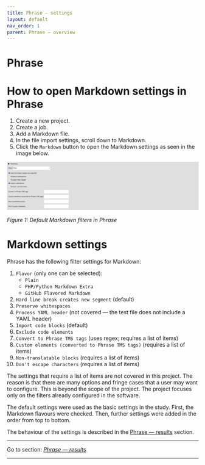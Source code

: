 ```yaml
---
title: Phrase — settings
layout: default
nav_order: 1
parent: Phrase — overview
---
```

Phrase
===

# How to open Markdown settings in Phrase

1. Create a new project.
2. Create a job.
3. Add a Markdown file.
4. In the file import settings, scroll down to Markdown.
5. Click the `Markdown` button to open the Markdown settings as seen in the image below.

![Phrase Markdown Filter Settings](resources/images/screenshots/pasted-image-20230508233111.png "Markdown filters")

*Figure 1: Default Markdown filters in Phrase*

# Markdown settings

Phrase has the following filter settings for Markdown:
1. `Flavor` (only one can be selected):
	- `Plain`
	- `PHP/Python Markdown Extra`
	- `GitHub Flavored Markdown`
2. `Hard line break creates new segment` (default)
3. `Preserve whitespaces`
4. `Process YAML header` (not covered — the test file does not include a YAML header)
5. `Import code blocks` (default)
6. `Exclude code elements`
7. `Convert to Phrase TMS tags` (uses regex; requires a list of items)
8. `Custom elements (converted to Phrase TMS tags)` (requires a list of items)
9. `Non-translatable blocks` (requires a list of items)
10. `Don't escape characters` (requires a list of items)

The settings that require a list of items are not covered in this project. The reason is that there are many options and fringe cases that a user may want to configure. This is beyond the scope of the project. The project focuses only on the filters already configured in the software.

The default settings were used as the basic settings in the study. First, the Markdown flavours were checked. Then, further settings were added in the order from top to bottom.

The behaviour of the settings is described in the [Phrase — results](phrase-02-results) section.

---

Go to section: [*Phrase — results*](phrase-02-results)

---